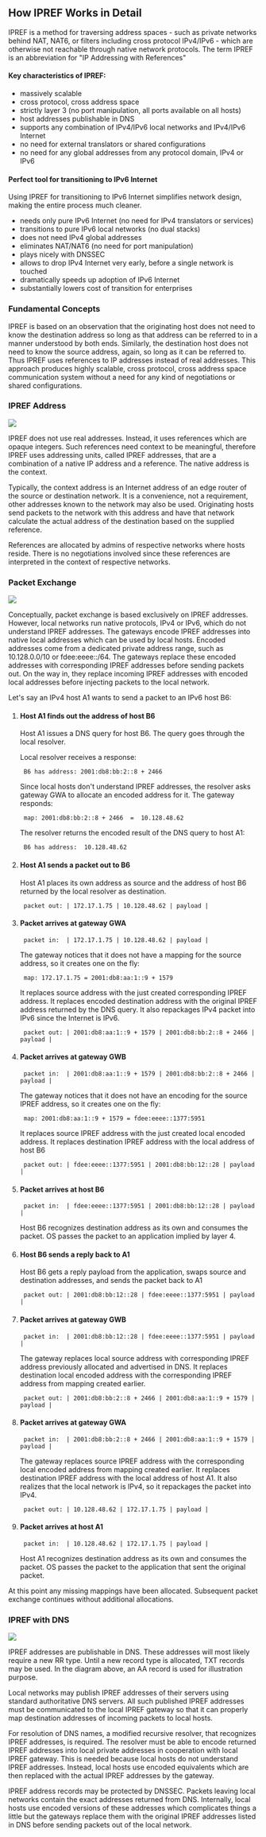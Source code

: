 ## How IPREF Works in Detail

IPREF is a method for traversing address spaces - such as private networks behind NAT, NAT6, or filters including cross protocol IPv4/IPv6 - which are otherwise not reachable through native network protocols. The term IPREF is an abbreviation for "IP Addressing with References"

#### Key characteristics of IPREF:

- massively scalable
- cross protocol, cross address space
- strictly layer 3 (no port manipulation, all ports available on all hosts)
- host addresses publishable in DNS
- supports any combination of IPv4/IPv6 local networks and IPv4/IPv6 Internet
- no need for external translators or shared configurations
- no need for any global addresses from any protocol domain, IPv4 or IPv6

#### Perfect tool for transitioning to IPv6 Internet

Using IPREF for transitioning to IPv6 Internet simplifies network design, making the entire process much cleaner.

- needs only pure IPv6 Internet (no need for IPv4 translators or services)
- transitions to pure IPv6 local networks (no dual stacks)
- does not need IPv4 global addresses
- eliminates NAT/NAT6 (no  need for port manipulation)
- plays nicely with DNSSEC
- allows to drop IPv4 Internet very early, before a single network is touched
- dramatically speeds up adoption of IPv6 Internet
- substantially lowers cost of transition for enterprises



### Fundamental Concepts

IPREF is based on an observation that the originating host does not need to know the destination address so long as that address can be referred to in a manner understood by both ends. Similarly, the destination host does not need to know the source address, again, so long as it can be referred to. Thus IPREF uses references to IP addresses instead of real addresses. This approach produces highly scalable, cross protocol, cross address space communication system without a need for any kind of negotiations or shared configurations.

### IPREF Address

![](./how-ipref-works-in-detail.img1.jpg)
    
IPREF does not use real addresses. Instead, it uses references which are opaque integers. Such references need context to be meaningful, therefore IPREF uses addressing units, called IPREF addresses, that are a combination of a native IP address and a reference. The native address is the context.

Typically, the context address is an Internet address of an edge router of the source or destination network. It is a convenience, not a requirement, other addresses known to the network may also be used. Originating hosts send packets to the network with this address and have that network calculate the actual address of the destination based on the supplied reference.

References are allocated by admins of respective networks where hosts reside. There is no negotiations involved since these references are interpreted in the context of respective networks.

### Packet Exchange

![](./how-ipref-works-in-detail.img2.jpg)

Conceptually, packet exchange is based exclusively on IPREF addresses. However, local networks run native protocols, IPv4 or IPv6, which do not understand IPREF addresses. The gateways encode IPREF addresses into native local addresses which can be used by local hosts. Encoded addresses come from a dedicated private address range, such as 10.128.0.0/10 or fdee:eeee::/64. The gateways replace these encoded addresses with corresponding IPREF addresses before sending packets out. On the way in, they replace incoming IPREF addresses with encoded local addresses before injecting packets to the local network.

Let's say an IPv4 host A1 wants to send a packet to an IPv6 host B6:
	
1. #### Host A1 finds out the address of host B6
	
	Host  A1 issues a DNS query for host B6. The query goes through  the local resolver.
		
	Local resolver receives a response:
		
		B6 has address: 2001:db8:bb:2::8 + 2466
		
	Since local hosts don't understand IPREF addresses, the resolver asks gateway GWA to allocate an encoded address for it. The gateway responds:
		
		map: 2001:db8:bb:2::8 + 2466  =  10.128.48.62
			
	The resolver returns the encoded result of the DNS query to host A1:
		
		B6 has address:  10.128.48.62
			
1. #### Host A1 sends a packet out to B6
	
	Host A1 places its own address as source and the address of host B6 returned by the local resolver as destination.
		
		packet out: | 172.17.1.75 | 10.128.48.62 | payload |
			
1. #### Packet arrives at gateway GWA
	
		packet in:  | 172.17.1.75 | 10.128.48.62 | payload |
			
	The gateway notices that it does not have a mapping for the source address, so it creates one on the fly:
		
		map: 172.17.1.75 = 2001:db8:aa:1::9 + 1579
			
	It replaces source address with the just created corresponding IPREF address. It replaces encoded destination address with the original IPREF address returned by the DNS query. It also repackages IPv4 packet into IPv6 since the Internet is IPv6.
		
		packet out: | 2001:db8:aa:1::9 + 1579 | 2001:db8:bb:2::8 + 2466 | payload |


1. #### Packet arrives at gateway GWB
	
		packet in:  | 2001:db8:aa:1::9 + 1579 | 2001:db8:bb:2::8 + 2466 | payload |
			
	The gateway notices that it does not have an encoding for the source IPREF address, so it creates one on the fly:
		
		map: 2001:db8:aa:1::9 + 1579 = fdee:eeee::1377:5951
			
	It replaces source IPREF address with the just created local encoded address. It replaces destination IPREF address with the local address of host B6
		
		packet out: | fdee:eeee::1377:5951 | 2001:db8:bb:12::28 | payload |
			
			
1. #### Packet arrives at host B6
	
		packet in:  | fdee:eeee::1377:5951 | 2001:db8:bb:12::28 | payload |
			
	Host B6 recognizes destination address as its own and consumes the packet. OS passes the packet to an application implied by layer 4.
		
1. #### Host B6 sends a reply back to A1
	
	Host B6 gets a reply payload from the application, swaps source and destination addresses, and sends the packet back to A1
		
		packet out: | 2001:db8:bb:12::28 | fdee:eeee::1377:5951 | payload |
			
1. #### Packet arrives at gateway GWB
	
		packet in:  | 2001:db8:bb:12::28 | fdee:eeee::1377:5951 | payload |
			
	The gateway replaces local source address with corresponding IPREF address previously allocated and advertised in DNS. It replaces destination local encoded address with the corresponding IPREF address from mapping created earlier.
		
		packet out: | 2001:db8:bb:2::8 + 2466 | 2001:db8:aa:1::9 + 1579 | payload |
			
1. #### Packet arrives at gateway GWA
	
		packet in:  | 2001:db8:bb:2::8 + 2466 | 2001:db8:aa:1::9 + 1579 | payload |
			
	The gateway replaces source IPREF address with the corresponding local encoded address from mapping created earlier. It replaces destination IPREF address with the local address of host A1. It also realizes that the local network is IPv4, so it repackages the packet into IPv4.
		
		packet out: | 10.128.48.62 | 172.17.1.75 | payload |
			
1. #### Packet arrives at host A1
	
		packet in:  | 10.128.48.62 | 172.17.1.75 | payload |
			
	Host A1 recognizes destination address as its own and consumes the packet. OS passes the packet to the application that sent the original packet.
		
At this point any missing mappings have been allocated. Subsequent packet exchange continues without additional allocations.


### IPREF with DNS

![](./how-ipref-works-in-detail.img3.jpg)

IPREF addresses are publishable in DNS. These addresses will most likely require a new RR type. Until a new record type is allocated, TXT records may be used. In the diagram above, an AA record is used for illustration purpose.
	
Local networks may publish IPREF addresses of their servers using standard authoritative DNS servers. All such published IPREF addresses must be communicated to the local IPREF gateway so that it can properly map destination addresses of incoming packets to local hosts.
	
For resolution of DNS names, a modified recursive resolver, that recognizes IPREF addresses, is required. The resolver must be able to encode returned IPREF addresses into local private addresses in cooperation with local IPREF gateway. This is needed because local hosts do not understand IPREF addresses. Instead, local hosts use encoded equivalents which are then replaced with the actual IPREF addresses by the gateway.
	
IPREF address records may be protected by DNSSEC. Packets leaving local networks contain the exact addresses returned from DNS. Internally, local hosts use encoded versions of these addresses which complicates things a little but the gateways replace them with the original IPREF addresses listed in DNS before sending packets out of the local network.